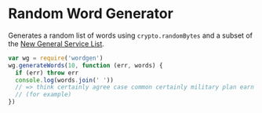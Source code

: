 # Random Word Generator

Generates a random list of words using `crypto.randomBytes` and a subset of the [New General Service List](http://www.newgeneralservicelist.org/).

```js
var wg = require('wordgen')
wg.generateWords(10, function (err, words) {
  if (err) throw err
  console.log(words.join(' '))
  // => think certainly agree case common certainly military plan earn except
  // (for example)
})
```